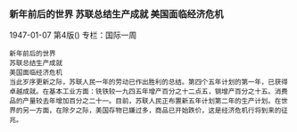### 新年前后的世界  苏联总结生产成就  美国面临经济危机

1947-01-07
第4版()
专栏：国际一周

    新年前后的世界
    苏联总结生产成就
    美国面临经济危机
    当此岁序更新之际，苏联人民一年的劳动已作出胜利的总结。第四个五年计划的第一年，已获得卓越成就。在基本工业方面：铣铁较一九四五年增产百分之十二点五，钢增产百分之十五。消费品的产量较去年增加百分之二十一。目前，苏联人民正布置新五年计划第二年的生产计划。在世界的另一方面，在除夕之际，美国存物已嫌过多，商品已开始跌价，这是经济危机行将到来的征兆。
